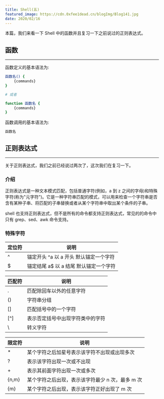 ```yaml
---
title: Shell(五)
featured_image: https://cdn.0xfee1dead.cn/blogImg/Blog141.jpg
date: 2020/02/16
---
```


本篇，我们来看一下 Shell 中的函数并且复习一下之前说过的正则表达式。

## 函数
*** 
函数定义的基本语法为: 
``` sh
函数名() {
    {commands}
}

# 或者

function 函数名 {
    {commands}
}
```

函数调用的基本语法为: 
``` sh
函数名
```

## 正则表达式
***  
关于正则表达式，我们之前已经说过两次了，这次我们在复习一下。

### 介绍
正则表达式是一种文本模式匹配，包括普通字符(例如，a 到 z 之间的字母)和特殊字符(称为"元字符")。它是一种字符串匹配的模式，可以用来检查一个字符串是否含有某种子串、将匹配的子串替换或者从某个字符串中取出某个条件的子串。

shell 也支持正则表达式，但不是所有的命令都支持正则表达式，常见的的命令中只有 grep、sed、awk 命令支持。

### 特殊字符
| 定位符 | 说明                                   |
|--------|----------------------------------------|
| ^      | 锚定开头 ^a 以 a 开头 默认锚定一个字符 |
| $      | 锚定结尾 a$ 以 a 结尾 默认锚定一个字符 |


| 匹配符 | 说明                             |
|--------|----------------------------------|
| .      | 匹配除回车以外的任意字符         |
| ()     | 字符串分组                       |
| []     | 匹配括号中的一个字符             |
| [^]    | 表示否定括号中出现字符类中的字符 |
| \      | 转义字符                         |

| 限定符 | 说明                                             |
|--------|--------------------------------------------------|
| *      | 某个字符之后加星号表示该字符不出现或出现多次     |
| ?      | 表示该字符出现一次或不出现                       |
| +      | 表示其前面字符出现一次或多次                     |
| {n,m}  | 某个字符之后出现，表示该字符最少 n 次，最多 m 次 |
| {m}    | 某个字符之后出现，表示该字符正好出现了 m 次      |
